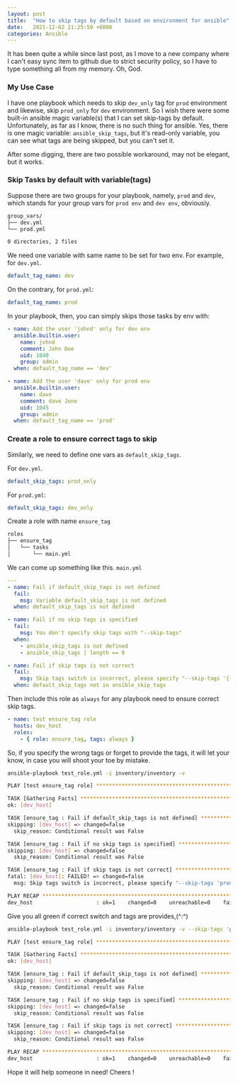 ```yaml
---
layout: post
title:  "How to skip tags by default based on environment for ansible"
date:   2021-12-02 21:25:50 +0800
categories: Ansible
---
```


It has been quite a while since last post, as I move to a new company where I can't easy sync item to github due to strict security policy, so I have to type something all from my memory. Oh, God. 

### My Use Case 
I have one playbook which needs to skip `dev_only` tag for `prod` environment and likewise, skip `prod_only` for `dev` environment. So I wish there were some built-in ansible magic variable(s) that I can set skip-tags by default. Unfortunately, as far as I know, there is no such thing for ansible. Yes, there is one magic variable: `ansible_skip_tags`, but it's read-only variable, you can see what tags are being skipped, but you can't set it. 

After some digging, there are two possible workaround, may not be elegant, but it works. 

### Skip Tasks by default with variable(tags)

Suppose there are two groups for your playbook, namely, `prod` and `dev`, which stands for your group vars for `prod env` and `dev env`, obviously.
```sh
group_vars/
├── dev.yml
└── prod.yml

0 directories, 2 files
```
We need one variable with same name to be set for two env. 
For example, for `dev.yml`.

```yaml
default_tag_name: dev
```
On the contrary, for `prod.yml`: 

```yaml
default_tag_name: prod
```

In your playbook, then, you can simply skips those tasks by env with: 

```yaml
- name: Add the user 'johnd' only for dev env
  ansible.builtin.user:
    name: johnd
    comment: John Doe
    uid: 1040
    group: admin
  when: default_tag_name == 'dev'

- name: Add the user 'dave' only for prod env
  ansible.builtin.user:
    name: dave 
    comment: dave Jone
    uid: 1045
    group: admin
  when: default_tag_name == 'prod'
```

### Create a role to ensure correct tags to skip 
Similarly, we need to define one vars as `default_skip_tags`.

For `dev.yml`.

```yaml
default_skip_tags: prod_only
```
For `prod.yml`: 

```yaml
default_skip_tags: dev_only
```

Create a role with name `ensure_tag`
```sh
roles
├── ensure_tag
│   └── tasks
│       └── main.yml

```
We can come up something like this.
`main.yml` 
```yaml
---
- name: Fail if default_skip_tags is not defined
  fail:
    msg: Variable default_skip_tags is not defined
  when: default_skip_tags is not defined 

- name: Fail if no skip tags is specified
  fail:
    msg: You don't specify skip tags with "--skip-tags"
  when: 
    - ansible_skip_tags is not defined
    - ansible_skip_tags | length == 0

- name: Fail if skip tags is not correct 
  fail:
    msg: Skip tags switch is incorrect, please specify "--skip-tags '{{ default_skip_tags }}'"
  when: default_skip_tags not in ansible_skip_tags
```

Then include this role as `always` for any playbook need to ensure correct skip tags.

```yaml
- name: test ensure_tag role
  hosts: dev_host
  roles:
    - { role: ensure_tag, tags: always }
```

So, if you specify the wrong tags or forget to provide the tags, it will let your know, in case you will shoot your toe by mistake.

```sh
ansible-playbook test_role.yml -i inventory/inventory -v

PLAY [test ensure_tag role] ************************************************************************************************************************************

TASK [Gathering Facts] *****************************************************************************************************************************************
ok: [dev_host]

TASK [ensure_tag : Fail if default_skip_tags is not defined] ***************************************************************************************************
skipping: [dev_host] => changed=false 
  skip_reason: Conditional result was False

TASK [ensure_tag : Fail if no skip tags is specified] **********************************************************************************************************
skipping: [dev_host] => changed=false 
  skip_reason: Conditional result was False

TASK [ensure_tag : Fail if skip tags is not correct] ***********************************************************************************************************
fatal: [dev_host]: FAILED! => changed=false 
  msg: Skip tags switch is incorrect, please specify "--skip-tags 'prod_only'"

PLAY RECAP *****************************************************************************************************************************************************
dev_host                    : ok=1    changed=0    unreachable=0    failed=1    skipped=2    rescued=0    ignored=0  
```

Give you all green if correct switch and tags are provides,(^:^)

```sh
ansible-playbook test_role.yml -i inventory/inventory -v --skip-tags 'prod_only'

PLAY [test ensure_tag role] ************************************************************************************************************************************

TASK [Gathering Facts] *****************************************************************************************************************************************
ok: [dev_host]

TASK [ensure_tag : Fail if default_skip_tags is not defined] ***************************************************************************************************
skipping: [dev_host] => changed=false 
  skip_reason: Conditional result was False

TASK [ensure_tag : Fail if no skip tags is specified] **********************************************************************************************************
skipping: [dev_host] => changed=false 
  skip_reason: Conditional result was False

TASK [ensure_tag : Fail if skip tags is not correct] ***********************************************************************************************************
skipping: [dev_host] => changed=false 
  skip_reason: Conditional result was False

PLAY RECAP *****************************************************************************************************************************************************
dev_host                    : ok=1    changed=0    unreachable=0    failed=0    skipped=3    rescued=0    ignored=0   
```

Hope it will help someone in need! Cheers !